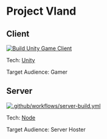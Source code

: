 # Project Vland

## Client

[![Build Unity Game Client](https://github.com/Wenish/demoMap/actions/workflows/unity-build.yml/badge.svg)](https://github.com/Wenish/demoMap/actions/workflows/unity-build.yml)

Tech: [Unity](https://unity.com/)

Target Audience: Gamer


## Server

[![.github/workflows/server-build.yml](https://github.com/Wenish/demoMap/actions/workflows/server-build.yml/badge.svg)](https://github.com/Wenish/demoMap/actions/workflows/server-build.yml)

Tech: [Node](https://nodejs.org/)

Target Audience: Server Hoster
